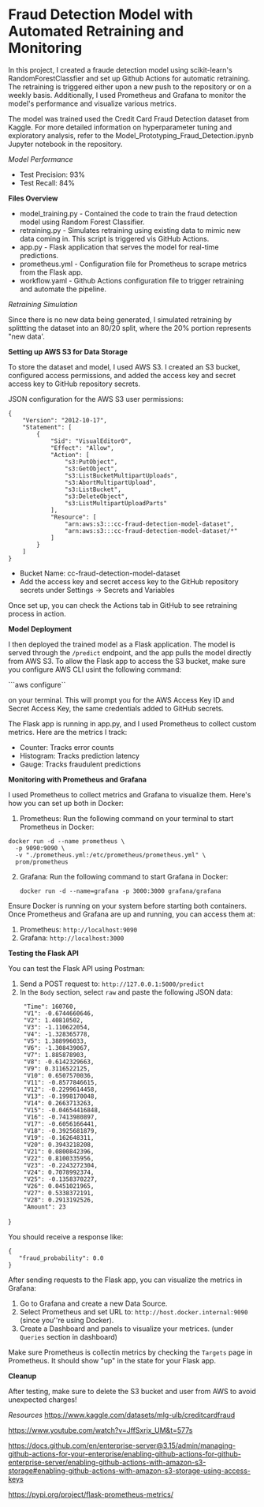 # Fraud Detection Model with Automated Retraining and Monitoring

In this project, I created a fraude detection model using scikit-learn's RandomForestClassfier and set up Github Actions for automatic retraining. The retraining is triggered either upon a new push to the repository or on a weekly basis. Additionally, I used Prometheus and Grafana to monitor the model's performance and visualize various metrics.

The model was trained used the Credit Card Fraud Detection dataset from Kaggle. For more detailed information on hyperparameter tuning and exploratory analysis, refer to the Model_Prototyping_Fraud_Detection.ipynb Jupyter notebook in the repository.

*Model Performance*

* Test Precision: 93%
* Test Recall: 84%


**Files Overview**
* model_training.py - Contained the code to train the fraud detection model using Random Forest Classifier.
* retraining.py - Simulates retraining using existing data to mimic new data coming in. This script is triggered vis GitHub Actions.
* app.py - Flask application that serves the model for real-time predictions.
* prometheus.yml - Configuration file for Prometheus to scrape metrics from the Flask app.
* workflow.yaml - Github Actions configuration file to trigger retraining and automate the pipeline.

*Retraining Simulation*

Since there is no new data being generated, I simulated retraining by splittting the dataset into an 80/20 split, where the 20% portion represents "new data'.


**Setting up AWS S3 for Data Storage**

To store the dataset and model, I used AWS S3. I created an S3 bucket, configured access permissions, and added the access key and secret access key to GitHub repository secrets.

JSON configuration for the AWS S3 user permissions:

```
{
    "Version": "2012-10-17",
    "Statement": [
        {
            "Sid": "VisualEditor0",
            "Effect": "Allow",
            "Action": [
                "s3:PutObject",
                "s3:GetObject",
                "s3:ListBucketMultipartUploads",
                "s3:AbortMultipartUpload",
                "s3:ListBucket",
                "s3:DeleteObject",
                "s3:ListMultipartUploadParts"
            ],
            "Resource": [
                "arn:aws:s3:::cc-fraud-detection-model-dataset",
                "arn:aws:s3:::cc-fraud-detection-model-dataset/*"
            ]
        }
    ]
}
```

* Bucket Name: cc-fraud-detection-model-dataset
* Add the access key and secret access key to the GitHub repository secrets under Settings -> Secrets and Variables

Once set up, you can check the Actions tab in GitHub to see retraining process in action.


**Model Deployment**

I then deployed the trained model as a Flask application. The model is served through the ```/predict``` endpoint, and the app pulls the model directly from AWS S3. To allow the Flask app to access the S3 bucket, make sure you configure AWS CLI usint the following command:

```aws configure`` 

on your terminal. This will prompt you for the AWS Access Key ID and Secret Access Key, the same credentials added to GitHub secrets.

The Flask app is running in app.py, and I used Prometheus to collect custom metrics. Here are the metrics I track:

* Counter: Tracks error counts
* Histogram: Tracks prediction latency
* Gauge: Tracks fraudulent predictions


**Monitoring with Prometheus and Grafana**

I used Prometheus to collect metrics and Grafana to visualize them. Here's how you can set up both in Docker:

1. Prometheus: Run the following command on your terminal to start Prometheus in Docker:
  ```
  docker run -d --name prometheus \
    -p 9090:9090 \
    -v "./prometheus.yml:/etc/prometheus/prometheus.yml" \
    prom/prometheus
  ```
2. Grafana: Run the following command to start Grafana in Docker:
   ```
   docker run -d --name=grafana -p 3000:3000 grafana/grafana
   ```

Ensure Docker is running on your system before starting both containers. Once Prometheus and Grafana are up and running, you can access them at:

1. Prometheus: ```http://localhost:9090```
2. Grafana: ```http://localhost:3000```

**Testing the Flask API**

You can test the Flask API using Postman:
1. Send a POST request to: ```http://127.0.0.1:5000/predict```
2. In the ```Body``` section, select ```raw``` and paste the following JSON data:
   ``` {
    "Time": 160760,
    "V1": -0.6744660646,
    "V2": 1.40810502,
    "V3": -1.110622054,
    "V4": -1.328365778,
    "V5": 1.388996033,
    "V6": -1.308439067,
    "V7": 1.885878903,
    "V8": -0.6142329663,
    "V9": 0.3116522125,
    "V10": 0.6507570036,
    "V11": -0.8577846615,
    "V12": -0.2299614458,
    "V13": -0.1998170048,
    "V14": 0.2663713263,
    "V15": -0.04654416848,
    "V16": -0.7413980897,
    "V17": -0.6056166441,
    "V18": -0.3925681879,
    "V19": -0.162648311,
    "V20": 0.3943218208,
    "V21": 0.0800842396,
    "V22": 0.8100335956,
    "V23": -0.2243272304,
    "V24": 0.7078992374,
    "V25": -0.1358370227,
    "V26": 0.0451021965,
    "V27": 0.5338372191,
    "V28": 0.2913192526,
    "Amount": 23
}
 ``` ```

 You should receive a response like:
 ```
{
    "fraud_probability": 0.0
}
```
After sending requests to the Flask app, you can visualize the metrics in Grafana:
1. Go to Grafana and create a new Data Source.
2. Select Prometheus and set URL to: ```http://host.docker.internal:9090``` (since you''re using Docker).
3. Create a Dashboard and panels to visualize your metrices. (under ```Queries``` section in dashboard)

Make sure Prometheus is collectin metrics by checking the ```Targets``` page in Prometheus. It should show "up" in the state for your Flask app.

**Cleanup**

After testing, make sure to delete the S3 bucket and user from AWS to avoid unexpected charges!

*Resources*
https://www.kaggle.com/datasets/mlg-ulb/creditcardfraud

https://www.youtube.com/watch?v=JffSxrjx_UM&t=577s

https://docs.github.com/en/enterprise-server@3.15/admin/managing-github-actions-for-your-enterprise/enabling-github-actions-for-github-enterprise-server/enabling-github-actions-with-amazon-s3-storage#enabling-github-actions-with-amazon-s3-storage-using-access-keys

https://pypi.org/project/flask-prometheus-metrics/




